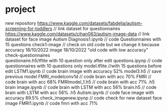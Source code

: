 # project
new repository
https://www.kaggle.com/datasets/fabdelja/autism-screening-for-toddlers // link dataset for questionnaires
https://www.kaggle.com/datasets/cihan063/autism-image-data             // link dataset for face image 
Autism Diagnosis1.ipynb                                                // code Questionnaires with 15 questions
check1-image    // check on old code but we change it because accuracy  18/10/2022
image           18/10/2022  "old code with low accuracy"
check-questionnaires  
questionaire.h5/tflite with 10 question only after edit
questions.ipynp                        // code questionnaires with 10 questions only
model.tflite                           //with 15 questions before edit
LSTM1.ipynb                           // code brain image with accuracy 52%
model3.h5                              // save previous model
FMRI_modelconv1d                       // code brain with acc 70%
FMRI                                   // code brain with acc 68%
FMRImodel_1.h5                         // code brain with acc 71% .h5
brain image.ipynb                      // code brain with LSTM with acc 56% 
brain.h5                               // code brain with LSTM with acc 56%  .h5
Autism.ipynb                           // code face image with accuracy 89.5%
check_imagenew.ipynp                   // code check for new dataset face image
FMRI1.ipynb                            // code fmri with acc 71%
